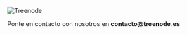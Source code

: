 
<html>

<p></p>
<p></p>
<p></p>
  <p><img src='Treenode_logo_grande_con_nombre.jpg' alt='Treenode' referrerPolicy='no-referrer'/></p>
<p></p>
<p></p>
<p></p>
<p></p>
  <p>Ponte en contacto con nosotros en <strong>contacto@treenode.es</strong></p>
</body>
</html>
